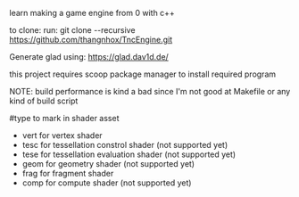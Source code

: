 learn making a game engine from 0 with c++

to clone:
run: git clone --recursive https://github.com/thangnhox/TncEngine.git

Generate glad using: https://glad.dav1d.de/

this project requires scoop package manager to install required program

NOTE: build performance is kind a bad since I'm not good at Makefile or any kind of build script

#type to mark in shader asset
* vert for vertex shader
* tesc for tessellation constrol shader             (not supported yet)
* tese for tessellation evaluation shader           (not supported yet)
* geom for geometry shader                          (not supported yet)
* frag for fragment shader
* comp for compute shader                           (not supported yet)
